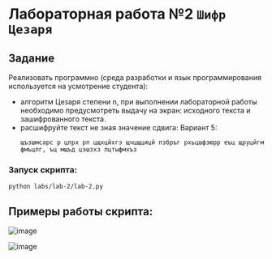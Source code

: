 # Лабораторная работа №2 `Шифр Цезаря`

## Задание
Реализовать программно (среда разработки и язык программирования используется на усмотрение студента):
- алгоритм Цезаря степени n, при выполнении лабораторной работы необходимо предусмотреть выдачу на экран: исходного текста и зашифрованного текста.
- расшифруйте текст не зная значение сдвига: Вариант 5: 
    ```
    щъзшмсарс р цлрх рп цщхцйхгэ щчцщцицй пзбръг рхьцшфзюрр еъц щруцйгм фмъцлг, ъц мщъд цэшзхз лцтыфмхъз
    ```
### Запуск скрипта:
```shell
python labs/lab-2/lab-2.py
```

## Примеры работы скрипта:
![image](https://user-images.githubusercontent.com/60512214/189728559-c85961bf-e03c-40bd-a010-633609f776b8.png)

![image](https://user-images.githubusercontent.com/60512214/189728679-93d4c242-df71-464f-8fff-beec780740b1.png)
